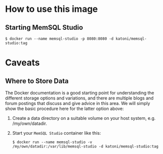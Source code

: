 # How to use this image
## Starting MemSQL Studio
```
$ docker run --name memsql-studio -p 8080:8080 -d katoni/memsql-studio:tag
```
# Caveats
## Where to Store Data
The Docker documentation is a good starting point for understanding the different storage options and variations, and there are multiple blogs and forum postings that discuss and give advice in this area. We will simply show the basic procedure here for the latter option above:
1. Create a data directory on a suitable volume on your host system, e.g. /my/own/datadir.

2. Start your `MemSQL Studio` container like this:
    ```
    $ docker run --name memsql-studio -v /my/own/datadir:/var/lib/memsql-studio -d katoni/memsql-studio:tag
    ```